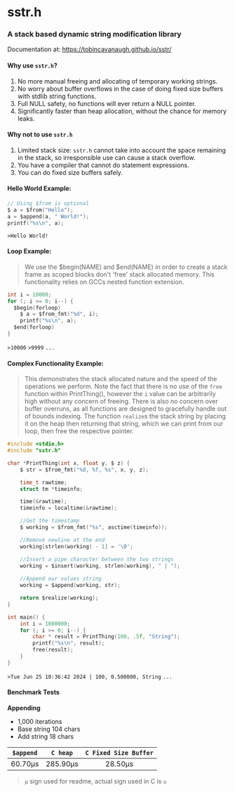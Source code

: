 # sstr.h

### A stack based dynamic string modification library

Documentation at: https://tobincavanaugh.github.io/sstr/

#### Why use `sstr.h`?

1. No more manual freeing and allocating of temporary working strings.
2. No worry about buffer overflows in the case of doing fixed size buffers with stdlib string functions.
3. Full NULL safety, no functions will ever return a NULL pointer.
4. Significantly faster than heap allocation, without the chance for memory leaks.

#### Why not to use `sstr.h`

1. Limited stack size: `sstr.h` cannot take into account the space remaining in the stack, so irresponsible use can
   cause a stack overflow.
2. You have a compiler that cannot do statement expressions.
3. You can do fixed size buffers safely.

#### Hello World Example:

```C
// Using $from is optional
$ a = $from("Hello");
a = $append(a, " World!");
printf("%s\n", a);
```

`>Hello World!`

#### Loop Example:

> We use the $begin(NAME) and $end(NAME) in order to create a stack frame as scoped blocks don't 'free' stack allocated
> memory. This functionality relies on GCCs nested function extension.

```C
int i = 10000;
for (; i >= 0; i--) {
  $begin(forloop)
    $ a = $from_fmt("%d", i);
    printf("%s\n", a);
  $end(forloop)
}
```

`>10000`
`>9999`
`...`

#### Complex Functionality Example:

> This demonstrates the stack allocated nature and the speed of the operations we perform. Note the fact that there is
> no use of the `free` function within PrintThing(), however the `i` value can be arbitrarily high without any concern
> of
> freeing. There is also no concern over buffer overruns, as all functions are designed to gracefully handle out of
> bounds
> indexing. The function `realize`s the stack string by placing it on the heap then returning that string, which we can
> print from our loop, then free the respective pointer.

```C
#include <stdio.h>
#include "sstr.h"

char *PrintThing(int x, float y, $ z) {
    $ str = $from_fmt("%d, %f, %s", x, y, z);

    time_t rawtime;
    struct tm *timeinfo;

    time(&rawtime);
    timeinfo = localtime(&rawtime);

    //Get the timestamp
    $ working = $from_fmt("%s", asctime(timeinfo));

    //Remove newline at the end
    working[strlen(working) - 1] = '\0';

    //Insert a pipe character between the two strings
    working = $insert(working, strlen(working), " | ");
    
    //Append our values string
    working = $append(working, str);

    return $realize(working);
}

int main() {
    int i = 1000000;
    for (; i >= 0; i--) {
        char * result = PrintThing(100, .5f, "String");
        printf("%s\n", result);
        free(result);
    }
}

```

`>Tue Jun 25 10:36:42 2024 | 100, 0.500000, String`
`...`

#### Benchmark Tests

**Appending**
- 1,000 iterations
- Base string 104 chars
- Add string 18 chars

| `$append` | `C heap` | `C Fixed Size Buffer` |
|:---------:|:--------:|:---------------------:|
|  60.70μs  | 285.90μs |        28.50μs        |

> `μ` sign used for readme, actual sign used in C is `u`
